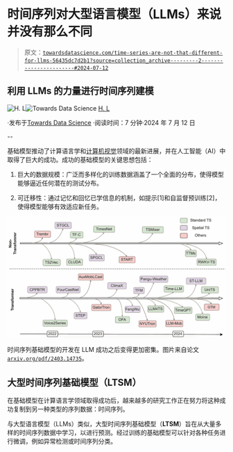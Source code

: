 # 时间序列对大型语言模型（LLMs）来说并没有那么不同

> 原文：[`towardsdatascience.com/time-series-are-not-that-different-for-llms-56435dc7d2b1?source=collection_archive---------2-----------------------#2024-07-12`](https://towardsdatascience.com/time-series-are-not-that-different-for-llms-56435dc7d2b1?source=collection_archive---------2-----------------------#2024-07-12)

## 利用 LLMs 的力量进行时间序列建模

[](https://medium.com/@a0987284901?source=post_page---byline--56435dc7d2b1--------------------------------)![H. L](https://medium.com/@a0987284901?source=post_page---byline--56435dc7d2b1--------------------------------)[](https://towardsdatascience.com/?source=post_page---byline--56435dc7d2b1--------------------------------)![Towards Data Science](https://towardsdatascience.com/?source=post_page---byline--56435dc7d2b1--------------------------------) [H. L](https://medium.com/@a0987284901?source=post_page---byline--56435dc7d2b1--------------------------------)

·发布于[Towards Data Science](https://towardsdatascience.com/?source=post_page---byline--56435dc7d2b1--------------------------------) ·阅读时间：7 分钟·2024 年 7 月 12 日

--

基础模型推动了计算语言学和[计算机视觉](https://medium.com/towards-data-science/the-data-centric-ai-concepts-in-segment-anything-8eea556ac9d)领域的最新进展，并在人工智能（AI）中取得了巨大的成功。成功的基础模型的关键思想包括：

1.  巨大的数据规模：广泛而多样化的训练数据涵盖了一个全面的分布，使得模型能够逼近任何潜在的测试分布。

1.  可迁移性：通过记忆和回忆已学信息的机制，如提示[1]和自监督预训练[2]，使得模型能够有效适应新任务。

![](img/0ba1ef6524001b57764d88b30e4b8a70.png)

时间序列基础模型的开发在 LLM 成功之后变得更加密集。图片来自论文[`arxiv.org/pdf/2403.14735`](https://arxiv.org/pdf/2403.14735)。

## **大型时间序列基础模型（LTSM）**

在基础模型在计算语言学领域取得成功后，越来越多的研究工作正在努力将这种成功复制到另一种类型的序列数据：时间序列。

与大型语言模型（LLMs）类似，大型时间序列基础模型（**LTSM**）旨在从大量多样的时间序列数据中学习，以进行预测。经过训练的基础模型可以针对各种任务进行微调，例如异常检测或时间序列分类。
